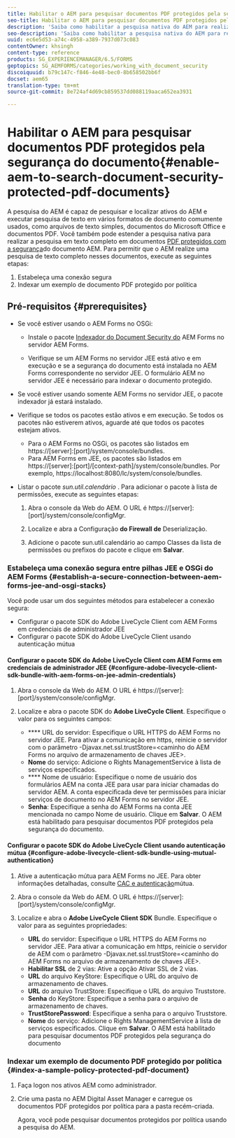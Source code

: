 ```yaml
---
title: Habilitar o AEM para pesquisar documentos PDF protegidos pela segurança do documento
seo-title: Habilitar o AEM para pesquisar documentos PDF protegidos pela segurança do documento
description: 'Saiba como habilitar a pesquisa nativa do AEM para realizar a pesquisa de texto completo em documentos PDF protegidos por DRM.  '
seo-description: 'Saiba como habilitar a pesquisa nativa do AEM para realizar a pesquisa de texto completo em documentos PDF protegidos por DRM.  '
uuid: ec6e5d53-a74c-4958-a389-7937d073c083
contentOwner: khsingh
content-type: reference
products: SG_EXPERIENCEMANAGER/6.5/FORMS
geptopics: SG_AEMFORMS/categories/working_with_document_security
discoiquuid: b79c147c-f846-4e48-bec0-8b658502bb6f
docset: aem65
translation-type: tm+mt
source-git-commit: 8e724af4d69cb859537dd088119aaca652ea3931

---
```



# Habilitar o AEM para pesquisar documentos PDF protegidos pela segurança do documento{#enable-aem-to-search-document-security-protected-pdf-documents}

A pesquisa do AEM é capaz de pesquisar e localizar ativos do AEM e executar pesquisa de texto em vários formatos de documento comumente usados, como arquivos de texto simples, documentos do Microsoft Office e documentos PDF. Você também pode estender a pesquisa nativa para realizar a pesquisa em texto completo em documentos [PDF protegidos com a segurança](../../forms/using/admin-help/document-security.md)do documento AEM. Para permitir que o AEM realize uma pesquisa de texto completo nesses documentos, execute as seguintes etapas:

1. Estabeleça uma conexão segura
1. Indexar um exemplo de documento PDF protegido por política

## Pré-requisitos {#prerequisites}

* Se você estiver usando o AEM Forms no OSGi:

   * Instale o pacote [Indexador do Document Security do](https://helpx.adobe.com/aem-forms/kb/aem-forms-releases.html) AEM Forms no servidor AEM Forms.

   * Verifique se um AEM Forms no servidor JEE está ativo e em execução e se a segurança do documento está instalada no AEM Forms correspondente no servidor JEE. O formulário AEM no servidor JEE é necessário para indexar o documento protegido.

* Se você estiver usando somente AEM Forms no servidor JEE, o pacote indexador já estará instalado.
* Verifique se todos os pacotes estão ativos e em execução. Se todos os pacotes não estiverem ativos, aguarde até que todos os pacotes estejam ativos.

   * Para o AEM Forms no OSGi, os pacotes são listados em https://[server]:[port]/system/console/bundles.
   * Para AEM Forms em JEE, os pacotes são listados em https://[server]:[port]/[context-path]/system/console/bundles. Por exemplo, https://localhost:8080/lc/system/console/bundles.

* Listar o pacote *sun.util.calendário* . Para adicionar o pacote à lista de permissões, execute as seguintes etapas:

   1. Abra o console da Web do AEM. O URL é https://[server]:[port]/system/console/configMgr.
   1. Localize e abra a Configuração **do Firewall de** Deserialização.

   1. Adicione o pacote sun.util.calendário ao campo Classes da lista de permissões ou prefixos do pacote e clique em **Salvar**.

### Estabeleça uma conexão segura entre pilhas JEE e OSGi do AEM Forms {#establish-a-secure-connection-between-aem-forms-jee-and-osgi-stacks}

Você pode usar um dos seguintes métodos para estabelecer a conexão segura:

* Configurar o pacote SDK do Adobe LiveCycle Client com AEM Forms em credenciais de administrador JEE
* Configurar o pacote SDK do Adobe LiveCycle Client usando autenticação mútua

#### Configurar o pacote SDK do Adobe LiveCycle Client com AEM Forms em credenciais de administrador JEE {#configure-adobe-livecycle-client-sdk-bundle-with-aem-forms-on-jee-admin-credentials}

1. Abra o console da Web do AEM. O URL é https://[server]:[port]/system/console/configMgr.
1. Localize e abra o pacote SDK do **Adobe LiveCycle Client**. Especifique o valor para os seguintes campos:

   * **** URL do servidor: Especifique o URL HTTPS do AEM Forms no servidor JEE. Para ativar a comunicação em https, reinicie o servidor com o parâmetro -Djavax.net.ssl.trustStore=&lt;caminho do AEM Forms no arquivo de armazenamento de chaves JEE>.
   * **Nome** do serviço: Adicione o Rights ManagementService à lista de serviços especificados.
   * **** Nome de usuário: Especifique o nome de usuário dos formulários AEM na conta JEE para usar para iniciar chamadas do servidor AEM. A conta especificada deve ter permissões para iniciar serviços de documento no AEM Forms no servidor JEE.
   * **Senha**: Especifique a senha do AEM Forms na conta JEE mencionada no campo Nome de usuário.
   Clique em **Salvar**. O AEM está habilitado para pesquisar documentos PDF protegidos pela segurança do documento.

#### Configurar o pacote SDK do Adobe LiveCycle Client usando autenticação mútua {#configure-adobe-livecycle-client-sdk-bundle-using-mutual-authentication}

1. Ative a autenticação mútua para AEM Forms no JEE. Para obter informações detalhadas, consulte [CAC e autenticação](https://helpx.adobe.com/livecycle/kb/cac-mutual-authentication.html)mútua.
1. Abra o console da Web do AEM. O URL é https://[server]:[port]/system/console/configMgr.
1. Localize e abra o **Adobe LiveCycle Client SDK** Bundle. Especifique o valor para as seguintes propriedades:

   * **URL** do servidor: Especifique o URL HTTPS do AEM Forms no servidor JEE. Para ativar a comunicação em https, reinicie o servidor de AEM com o parâmetro -Djavax.net.ssl.trustStore=&lt;caminho do AEM Forms no arquivo de armazenamento de chaves JEE>.
   * **Habilitar SSL** de 2 vias: Ative a opção Ativar SSL de 2 vias.
   * **URL** do arquivo KeyStore: Especifique o URL do arquivo de armazenamento de chaves.
   * **URL** do arquivo TrustStore: Especifique o URL do arquivo Truststore.
   * **Senha** do KeyStore: Especifique a senha para o arquivo de armazenamento de chaves.
   * **TrustStorePassword**: Especifique a senha para o arquivo Truststore.
   * **Nome** do serviço: Adicione o Rights ManagementService à lista de serviços especificados.
   Clique em **Salvar**. O AEM está habilitado para pesquisar documentos PDF protegidos pela segurança do documento

### Indexar um exemplo de documento PDF protegido por política {#index-a-sample-policy-protected-pdf-document}

1. Faça logon nos ativos AEM como administrador.
1. Crie uma pasta no AEM Digital Asset Manager e carregue os documentos PDF protegidos por política para a pasta recém-criada.

   Agora, você pode pesquisar documentos protegidos por política usando a pesquisa do AEM.

